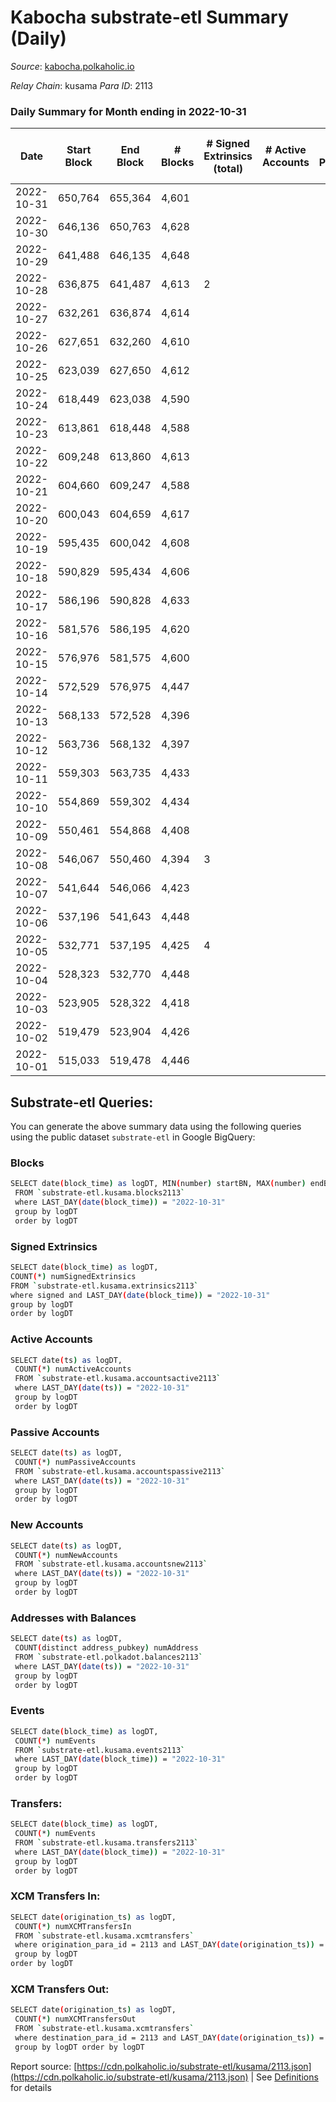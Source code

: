 # Kabocha substrate-etl Summary (Daily)

_Source_: [kabocha.polkaholic.io](https://kabocha.polkaholic.io)

*Relay Chain*: kusama
*Para ID*: 2113



### Daily Summary for Month ending in 2022-10-31


| Date | Start Block | End Block | # Blocks | # Signed Extrinsics (total) | # Active Accounts | # Passive | # New | # Addresses with Balances | # Events | # Transfers | # XCM Transfers In | # XCM Transfers Out | Issues | 
| ---- | ----------- | --------- | -------- | --------------------------- | ----------------- | --------- | ----- | ------------------------- | -------- | ----------- | ------------------ | ------------------- | ------ |
| 2022-10-31 | 650,764 | 655,364 | 4,601 |  |  |  |  | 13,216 | 9,217 |   |   |   |  |
| 2022-10-30 | 646,136 | 650,763 | 4,628 |  |  |  |  | 13,216 | 9,275 |   |   |   |  |
| 2022-10-29 | 641,488 | 646,135 | 4,648 |  |  |  |  |  | 9,311 |   |   |   |  |
| 2022-10-28 | 636,875 | 641,487 | 4,613 | 2 |  |  |  |  | 9,255 |   |   |   |  |
| 2022-10-27 | 632,261 | 636,874 | 4,614 |  |  |  |  | 13,216 | 9,243 |   |   |   |  |
| 2022-10-26 | 627,651 | 632,260 | 4,610 |  |  |  |  |  | 9,235 |   |   |   |  |
| 2022-10-25 | 623,039 | 627,650 | 4,612 |  |  |  |  |  | 9,240 |   |   |   |  |
| 2022-10-24 | 618,449 | 623,038 | 4,590 |  |  |  |  | 13,216 | 9,195 |   |   |   |  |
| 2022-10-23 | 613,861 | 618,448 | 4,588 |  |  |  |  | 13,216 | 9,191 |   |   |   |  |
| 2022-10-22 | 609,248 | 613,860 | 4,613 |  |  |  |  |  | 9,242 |   |   |   |  |
| 2022-10-21 | 604,660 | 609,247 | 4,588 |  |  |  |  | 13,216 | 9,194 |   |   |   |  |
| 2022-10-20 | 600,043 | 604,659 | 4,617 |  |  |  |  |  | 9,249 |   |   |   |  |
| 2022-10-19 | 595,435 | 600,042 | 4,608 |  |  |  |  | 13,216 | 9,232 |   |   |   |  |
| 2022-10-18 | 590,829 | 595,434 | 4,606 |  |  |  |  |  | 9,227 |   |   |   |  |
| 2022-10-17 | 586,196 | 590,828 | 4,633 |  |  |  |  | 13,216 | 9,282 |   |   |   |  |
| 2022-10-16 | 581,576 | 586,195 | 4,620 |  |  |  |  | 13,216 | 9,255 |   |   |   |  |
| 2022-10-15 | 576,976 | 581,575 | 4,600 |  |  |  |  | 13,216 | 9,215 |   |   |   |  |
| 2022-10-14 | 572,529 | 576,975 | 4,447 |  |  |  |  | 13,216 | 8,909 |   |   |   |  |
| 2022-10-13 | 568,133 | 572,528 | 4,396 |  |  |  |  |  | 8,807 |   |   |   |  |
| 2022-10-12 | 563,736 | 568,132 | 4,397 |  |  |  |  | 13,216 | 8,808 |   |   |   |  |
| 2022-10-11 | 559,303 | 563,735 | 4,433 |  |  |  |  | 13,216 | 8,884 |   |   |   |  |
| 2022-10-10 | 554,869 | 559,302 | 4,434 |  |  |  |  | 13,216 | 8,883 |   |   |   |  |
| 2022-10-09 | 550,461 | 554,868 | 4,408 |  |  |  |  | 13,216 | 8,831 |   |   |   |  |
| 2022-10-08 | 546,067 | 550,460 | 4,394 | 3 |  |  |  | 13,216 | 8,811 |   |   |   |  |
| 2022-10-07 | 541,644 | 546,066 | 4,423 |  |  |  |  | 13,216 | 8,861 |   |   |   |  |
| 2022-10-06 | 537,196 | 541,643 | 4,448 |  |  |  |  | 13,216 | 8,911 |   |   |   |  |
| 2022-10-05 | 532,771 | 537,195 | 4,425 | 4 |  |  |  | 13,216 | 8,895 |   |   |   |  |
| 2022-10-04 | 528,323 | 532,770 | 4,448 |  |  |  |  | 13,216 | 8,910 |   |   |   |  |
| 2022-10-03 | 523,905 | 528,322 | 4,418 |  |  |  |  |  | 8,851 |   |   |   |  |
| 2022-10-02 | 519,479 | 523,904 | 4,426 |  |  |  |  |  | 8,867 |   |   |   |  |
| 2022-10-01 | 515,033 | 519,478 | 4,446 |  |  |  |  |  | 8,910 |   |   |   |  |

## Substrate-etl Queries:
You can generate the above summary data using the following queries using the public dataset `substrate-etl` in Google BigQuery:

### Blocks
```bash
SELECT date(block_time) as logDT, MIN(number) startBN, MAX(number) endBN, COUNT(*) numBlocks 
 FROM `substrate-etl.kusama.blocks2113`  
 where LAST_DAY(date(block_time)) = "2022-10-31" 
 group by logDT 
 order by logDT
```

### Signed Extrinsics
```bash
SELECT date(block_time) as logDT, 
COUNT(*) numSignedExtrinsics 
FROM `substrate-etl.kusama.extrinsics2113`  
where signed and LAST_DAY(date(block_time)) = "2022-10-31" 
group by logDT 
order by logDT
```

### Active Accounts
```bash
SELECT date(ts) as logDT, 
 COUNT(*) numActiveAccounts 
 FROM `substrate-etl.kusama.accountsactive2113` 
 where LAST_DAY(date(ts)) = "2022-10-31" 
 group by logDT 
 order by logDT
```

### Passive Accounts
```bash
SELECT date(ts) as logDT, 
 COUNT(*) numPassiveAccounts 
 FROM `substrate-etl.kusama.accountspassive2113` 
 where LAST_DAY(date(ts)) = "2022-10-31" 
 group by logDT 
 order by logDT
```

### New Accounts
```bash
SELECT date(ts) as logDT, 
 COUNT(*) numNewAccounts 
 FROM `substrate-etl.kusama.accountsnew2113` 
 where LAST_DAY(date(ts)) = "2022-10-31" 
 group by logDT
 order by logDT
```

### Addresses with Balances
```bash
SELECT date(ts) as logDT,
 COUNT(distinct address_pubkey) numAddress 
 FROM `substrate-etl.polkadot.balances2113` 
 where LAST_DAY(date(ts)) = "2022-10-31" 
 group by logDT 
 order by logDT
```

### Events
```bash
SELECT date(block_time) as logDT, 
 COUNT(*) numEvents 
 FROM `substrate-etl.kusama.events2113` 
 where LAST_DAY(date(block_time)) = "2022-10-31" 
 group by logDT 
 order by logDT
```

### Transfers:
```bash
SELECT date(block_time) as logDT, 
 COUNT(*) numEvents 
 FROM `substrate-etl.kusama.transfers2113` 
 where LAST_DAY(date(block_time)) = "2022-10-31" 
 group by logDT 
 order by logDT
```

### XCM Transfers In:
```bash
SELECT date(origination_ts) as logDT, 
 COUNT(*) numXCMTransfersIn 
 FROM `substrate-etl.kusama.xcmtransfers` 
 where origination_para_id = 2113 and LAST_DAY(date(origination_ts)) = "2022-10-31" 
 group by logDT 
order by logDT
```

### XCM Transfers Out:
```bash
SELECT date(origination_ts) as logDT, 
 COUNT(*) numXCMTransfersOut 
 FROM `substrate-etl.kusama.xcmtransfers` 
 where destination_para_id = 2113 and LAST_DAY(date(origination_ts)) = "2022-10-31" 
 group by logDT order by logDT
```


Report source: [https://cdn.polkaholic.io/substrate-etl/kusama/2113.json](https://cdn.polkaholic.io/substrate-etl/kusama/2113.json) | See [Definitions](/DEFINITIONS.md) for details
